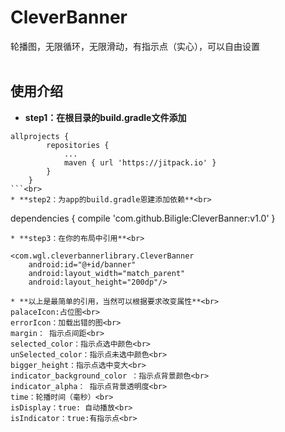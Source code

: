# CleverBanner
轮播图，无限循环，无限滑动，有指示点（实心），可以自由设置<br><br>
## 使用介绍
* **step1：在根目录的build.gradle文件添加**<br>
```
allprojects {
		repositories {
			...
			maven { url 'https://jitpack.io' }
		}
	}
```<br>
* **step2：为app的build.gradle恩建添加依赖**<br>
```
dependencies {
	        compile 'com.github.Biligle:CleverBanner:v1.0'
	}
```<br>
* **step3：在你的布局中引用**<br>
```
    <com.wgl.cleverbannerlibrary.CleverBanner
        android:id="@+id/banner"
        android:layout_width="match_parent"
        android:layout_height="200dp"/>
```<br>
* **以上是最简单的引用，当然可以根据要求改变属性**<br>
palaceIcon:占位图<br>
errorIcon：加载出错的图<br>
margin： 指示点间距<br>
selected_color：指示点选中颜色<br>
unSelected_color：指示点未选中颜色<br>
bigger_height：指示点选中变大<br>
indicator_background_color ：指示点背景颜色<br>
indicator_alpha： 指示点背景透明度<br>
time：轮播时间（毫秒）<br>
isDisplay：true: 自动播放<br>
isIndicator：true:有指示点<br>
